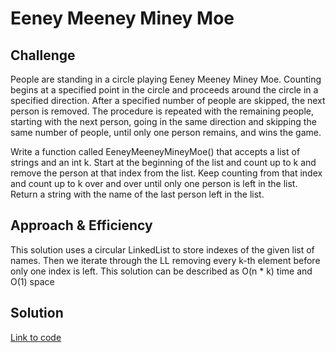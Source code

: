 # Eeney Meeney Miney Moe

## Challenge

People are standing in a circle playing Eeney Meeney Miney Moe. Counting begins at a specified point in the circle and proceeds around the circle in a specified direction. After a specified number of people are skipped, the next person is removed. The procedure is repeated with the remaining people, starting with the next person, going in the same direction and skipping the same number of people, until only one person remains, and wins the game.

Write a function called EeneyMeeneyMineyMoe() that accepts a list of strings and an int k. Start at the beginning of the list and count up to k and remove the person at that index from the list. Keep counting from that index and count up to k over and over until only one person is left in the list. Return a string with the name of the last person left in the list.

## Approach & Efficiency

This solution uses a circular LinkedList to store indexes of the given list of names. Then we iterate through the LL removing every k-th element before only one index is left.
This solution can be described as O(n \* k) time and O(1) space

## Solution

<a href="../../challenges/eeney_meeney_miney_moe/eeney_meeney_miney_moe.py">Link to code</a>
